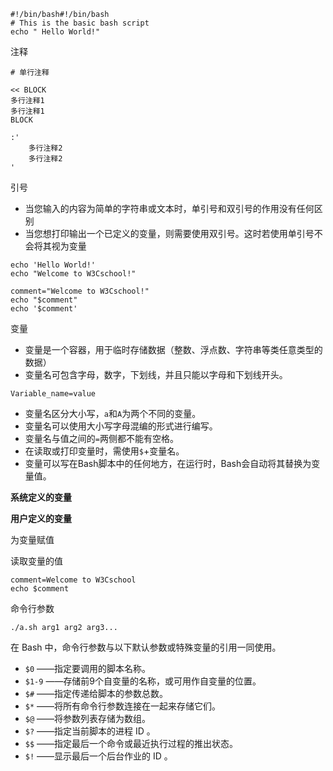 ```
#!/bin/bash#!/bin/bash
# This is the basic bash script
echo " Hello World!"
```



注释

```
# 单行注释

<< BLOCK
多行注释1
多行注释1
BLOCK

:'
	多行注释2
	多行注释2
'
```



引号

- 当您输入的内容为简单的字符串或文本时，单引号和双引号的作用没有任何区别
- 当您想打印输出一个已定义的变量，则需要使用双引号。这时若使用单引号不会将其视为变量

```
echo 'Hello World!'
echo "Welcome to W3Cschool!"

comment="Welcome to W3Cschool!"
echo "$comment"
echo '$comment'
```



变量

- 变量是一个容器，用于临时存储数据（整数、浮点数、字符串等类任意类型的数据）
- 变量名可包含字母，数字，下划线，并且只能以字母和下划线开头。

```
Variable_name=value
```

- 变量名区分大小写，`a`和`A`为两个不同的变量。
- 变量名可以使用大小写字母混编的形式进行编写。
- 变量名与值之间的`=`两侧都不能有空格。
- 在读取或打印变量时，需使用`$`+变量名。
- 变量可以写在Bash脚本中的任何地方，在运行时，Bash会自动将其替换为变量值。



**系统定义的变量**

**用户定义的变量**



为变量赋值

读取变量的值

```
comment=Welcome to W3Cschool
echo $comment
```



命令行参数

```
./a.sh arg1 arg2 arg3...
```

在 Bash 中，命令行参数与以下默认参数或特殊变量的引用一同使用。

- `$0` ——指定要调用的脚本名称。
- `$1-9` ——存储前9个自变量的名称，或可用作自变量的位置。
- `$#` ——指定传递给脚本的参数总数。
- `$*` ——将所有命令行参数连接在一起来存储它们。
- `$@` ——将参数列表存储为数组。
- `$?` ——指定当前脚本的进程 ID 。
- `$$` ——指定最后一个命令或最近执行过程的推出状态。
- `$!` ——显示最后一个后台作业的 ID 。